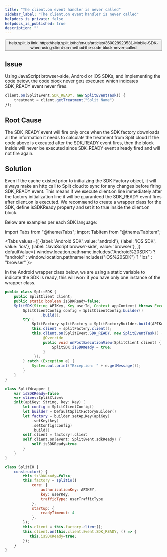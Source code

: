 ```yaml
---
title: "The client.on event handler is never called"
sidebar_label: "The client.on event handler is never called"
helpdocs_is_private: false
helpdocs_is_published: true
description: ""
---
```


<!-- applies to Android, iOS, JavaScript SDK -->

<p>
  <button style={{borderRadius:'8px', border:'1px', fontFamily:'Courier New', fontWeight:'800', textAlign:'left'}}> help.split.io link: https://help.split.io/hc/en-us/articles/360028923531-Mobile-SDK-when-using-client-on-method-the-code-block-never-called </button>
</p>

## Issue

Using JavaScript browser-side, Android or iOS SDKs, and implementing the code below, the code block never gets executed which indicates SDK_READY event never fires.

```javascript
client.on(SplitEvent.SDK_READY, new SplitEventTask() {
    treatment = client.getTreatment("Split Name")
});
```

## Root Cause

The SDK_READY event will fire only once when the SDK factory downloads all the information it needs to calculate the treatment from Split cloud If the code above is executed after the SDK_READY event fires, then the block inside will never be executed since SDK_READY event already fired and will not fire again.

## Solution

Even if the cache existed prior to initializing the SDK Factory object, it will always make an http call to Split cloud to sync for any changes before firing SDK_READY event. This means if we execute client.on line immediately after the factory initialization line it will be guaranteed the SDK_READY event fires after client.on is executed.
We recommend to create a wrapper class for the SDK, define isSDKReady property and set it to true inside the client.on block.

Below are examples per each SDK language:

import Tabs from "@theme/Tabs";
import TabItem from "@theme/TabItem";

<Tabs
  values={[
    {label: 'Android SDK', value: 'android'},
    {label: 'iOS SDK', value: 'ios'},
    {label: 'JavaScript browser-side', value: 'browser'},
  ]} defaultValue={ window.location.pathname.includes("Android%20SDK") ? "android" : window.location.pathname.includes("iOS%20SDK") ? "ios" : "browser" }>
  <TabItem value="android">

In the Android wrapper class below, we are using a static variable to indicate the SDK is ready, this will work if you have only one instance of the wrapper class.

```java
public class SplitSDK {
    public SplitClient client;
    public static boolean isSDKReady=false;
    SplitSDK(String APIKey, Key userId, Context appContext) throws Exception {
        SplitClientConfig config = SplitClientConfig.builder()
                .build();
        try {
            SplitFactory splitFactory = SplitFactoryBuilder.build(APIKey, userId, config, appContext);
            this.client = splitFactory.client();
            this.client.on(SplitEvent.SDK_READY, new SplitEventTask() {
                 @Override
                 public void onPostExecutionView(SplitClient client) {
                     SplitSDK.isSDKReady = true;
                 }
             });
        } catch (Exception e) {
            System.out.print("Exception: " + e.getMessage());
        }
    }
}
```

  </TabItem>
  <TabItem value="ios">

```swift
class SplitWrapper {
    var isSDKReady=false
    var client:SplitClient
    init(apiKey: String, key: Key) {
        let config = SplitClientConfig()
        let builder = DefaultSplitFactoryBuilder()
        let factory = builder.setApiKey(apiKey)
            .setKey(key)
            .setConfig(config)
            .build()
        self.client = factory!.client
        self.client.on(event: SplitEvent.sdkReady) {
            self.isSDKReady=true
        }
    }
}
```


  </TabItem>
  <TabItem value="browser">

```javascript
class SplitIO {
    constructor() {
        this.isSDKReady=false;
        this.factory = splitio({
            core: {
                authorizationKey: APIKEY,
                key: userKey,
                trafficType: userTrafficType
            },
            startup: {
                readyTimeout: 4
            },
        });
        this.client = this.factory.client();
        this.client.on(this.client.Event.SDK_READY, () => {
           this.isSDKReady=true;
        });
    }
}
```

  </TabItem>
</Tabs>